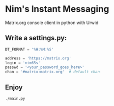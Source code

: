 # Nim's Instant Messaging

Matrix.org console client in python with Urwid

## Write a settings.py:

```python
DT_FORMAT = '%H:%M:%S'

address = 'https://matrix.org'
login = 'nim65s'
passwd = '<your_password_goes_here>'
chan = '#matrix:matrix.org'  # default chan
```

## Enjoy

`./main.py`
